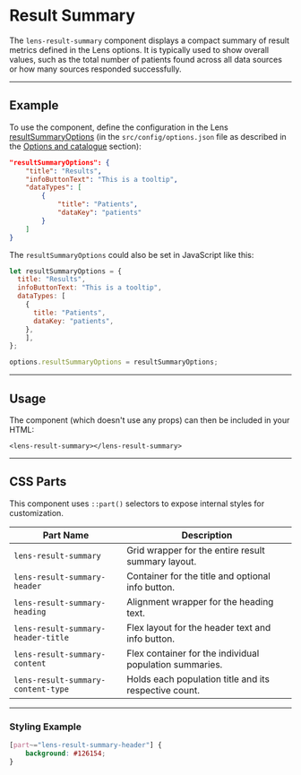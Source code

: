 # Result Summary

The `lens-result-summary` component displays a compact summary of result metrics defined in the Lens options. It is typically used to show overall values, such as the total number of patients found across all data sources or how many sources responded successfully.

---

## Example

To use the component, define the configuration in the Lens [resultSummaryOptions](https://samply.github.io/lens/docs/types/ResultSummaryOptions.html) (in the `src/config/options.json` file as described in the [Options and catalogue](../guide/new-app.md#options-and-catalogue) section):

```json
"resultSummaryOptions": {
    "title": "Results",
    "infoButtonText": "This is a tooltip",
    "dataTypes": [
        {
            "title": "Patients",
            "dataKey": "patients"
        }
    ]
}
```

The `resultSummaryOptions` could also be set in JavaScript like this:

```JavaScript
let resultSummaryOptions = {
  title: "Results",
  infoButtonText: "This is a tooltip",
  dataTypes: [
    {
      title: "Patients",
      dataKey: "patients",
    },
    ],
};

options.resultSummaryOptions = resultSummaryOptions;
```

---

## Usage

The component (which doesn't use any props) can then be included in your HTML:

```svelte
<lens-result-summary></lens-result-summary>
```

---

## CSS Parts

This component uses `::part()` selectors to expose internal styles for customization.

| Part Name                          | Description                                             |
| ---------------------------------- | ------------------------------------------------------- |
| `lens-result-summary`              | Grid wrapper for the entire result summary layout.      |
| `lens-result-summary-header`       | Container for the title and optional info button.       |
| `lens-result-summary-heading`      | Alignment wrapper for the heading text.                 |
| `lens-result-summary-header-title` | Flex layout for the header text and info button.        |
| `lens-result-summary-content`      | Flex container for the individual population summaries. |
| `lens-result-summary-content-type` | Holds each population title and its respective count.   |

---

### Styling Example

```css
[part~="lens-result-summary-header"] {
    background: #126154;
}
```
